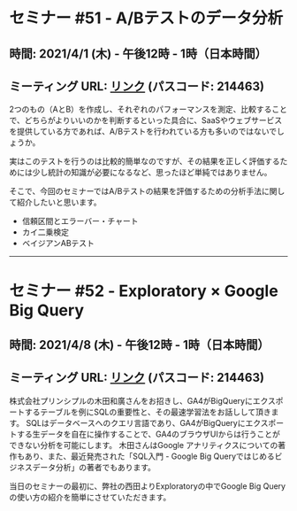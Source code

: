 # セミナー #51 - A/Bテストのデータ分析

## 時間: 2021/4/1 (木) - 午後12時 - 1時（日本時間）
## ミーティング URL: [リンク](https://us02web.zoom.us/j/331585134?pwd=VGVyeXBRWjFMT2hESFdhSU45Z2d0dz09) (パスコード: 214463)

2つのもの（AとB）を作成し、それぞれのパフォーマンスを測定、比較することで、どちらがよりいいのかを判断するといった具合に、SaaSやウェブサービスを提供している方であれば、A/Bテストを行われている方も多いのではないでしょうか。

実はこのテストを行うのは比較的簡単なのですが、その結果を正しく評価するためには少し統計の知識が必要になるなど、思ったほど単純ではありません。

そこで、今回のセミナーではA/Bテストの結果を評価するための分析手法に関して紹介したいと思います。

- 信頼区間とエラーバー・チャート
- カイ二乗検定
- ベイジアンABテスト


---

# セミナー #52 - Exploratory × Google Big Query

## 時間: 2021/4/8 (木) - 午後12時 - 1時（日本時間）
## ミーティング URL: [リンク](https://us02web.zoom.us/j/331585134?pwd=VGVyeXBRWjFMT2hESFdhSU45Z2d0dz09) (パスコード: 214463)

株式会社プリンシプルの木田和廣さんをお招きし、GA4がBigQueryにエクスポートするテーブルを例にSQLの重要性と、その最速学習法をお話しして頂きます。
SQLはデータベースへのクエリ言語であり、GA4がBigQueryにエクスポートする生データを自在に操作することで、GA4のブラウザUIからは行うことができない分析を可能にします。
木田さんはGoogle アナリティクスについての著作もあり、また、最近発売された「SQL入門 - Google Big Queryではじめるビジネスデータ分析」の著者でもあります。

当日のセミナーの最初に、弊社の西田よりExploratoryの中でGoogle Big Queryの使い方の紹介を簡単にさせていただきます。
